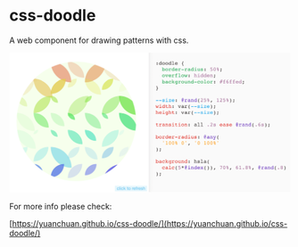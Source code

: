 # css-doodle

A web component for drawing patterns with css.

![circles](screenshot/sample.png)

For more info please check:

[https://yuanchuan.github.io/css-doodle/](https://yuanchuan.github.io/css-doodle/)
